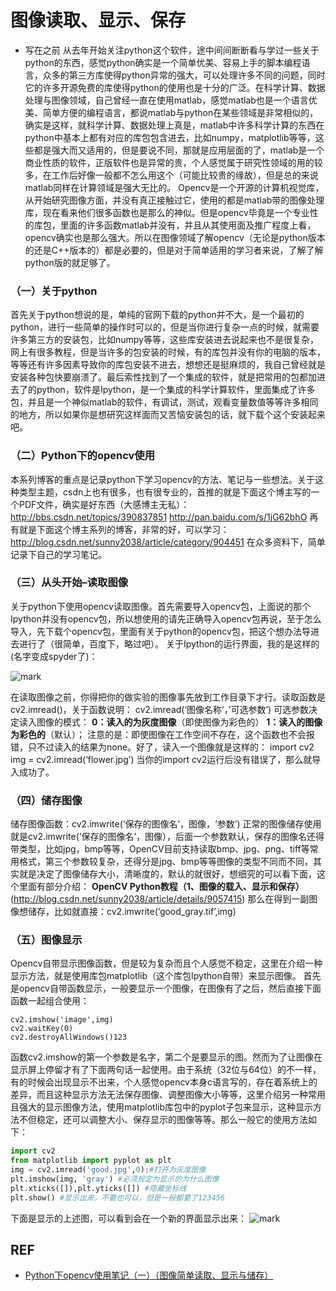 
# 图像读取、显示、保存



- 写在之前
  从去年开始关注python这个软件，途中间间断断看与学过一些关于python的东西，感觉python确实是一个简单优美、容易上手的脚本编程语言，众多的第三方库使得python异常的强大，可以处理许多不同的问题，同时它的许多开源免费的库使得python的使用也是十分的广泛。在科学计算、数据处理与图像领域，自己曾经一直在使用matlab，感觉matlab也是一个语言优美、简单方便的编程语言，都说matlab与python在某些领域是非常相似的，确实是这样，就科学计算、数据处理上真是，matlab中许多科学计算的东西在python中基本上都有对应的库包包含进去，比如numpy，matplotlib等等，这些都是强大而又适用的，但是要说不同，那就是应用层面的了，matlab是一个商业性质的软件，正版软件也是异常的贵，个人感觉属于研究性领域的用的较多，在工作后好像一般都不怎么用这个（可能比较贵的缘故），但是总的来说matlab同样在计算领域是强大无比的。
  Opencv是一个开源的计算机视觉库，从开始研究图像方面，并没有真正接触过它，使用的都是matlab带的图像处理库，现在看来他们很多函数也是那么的神似。但是opencv毕竟是一个专业性的库包，里面的许多函数matlab并没有，并且从其使用面及推广程度上看，opencv确实也是那么强大。所以在图像领域了解opencv（无论是python版本的还是C++版本的）都是必要的，但是对于简单适用的学习者来说，了解了解python版的就足够了。

### （一）关于python

首先关于python想说的是，单纯的官网下载的python并不大，是一个最初的python，进行一些简单的操作时可以的，但是当你进行复杂一点的时候，就需要许多第三方的安装包，比如numpy等等，这些库安装进去说起来也不是很复杂，网上有很多教程，但是当许多的包安装的时候，有的库包并没有你的电脑的版本，等等还有许多因素导致你的库包安装不进去，想想还是挺麻烦的，我自己曾经就是安装各种包快要崩溃了。最后索性找到了一个集成的软件，就是把常用的包都加进去了的python，软件是Ipython，是一个集成的科学计算软件，里面集成了许多包，并且是一个神似matlab的软件，有调试，测试，观看变量数值等等许多相同的地方，所以如果你是想研究这样面而又苦恼安装包的话，就下载个这个安装起来吧。

### （二）Python下的opencv使用

本系列博客的重点是记录python下学习opencv的方法、笔记与一些想法。关于这种类型主题，csdn上也有很多，也有很专业的，首推的就是下面这个博主写的一个PDF文件，确实是好东西（大感博主无私）：
<http://bbs.csdn.net/topics/390837851>
<http://pan.baidu.com/s/1jG62bhO>
再有就是下面这个博主系列的博客，非常的好，可以学习：
<http://blog.csdn.net/sunny2038/article/category/904451>
在众多资料下，简单记录下自己的学习笔记。

### （三）从头开始–读取图像

关于python下使用opencv读取图像。首先需要导入opencv包，上面说的那个Ipython并没有opencv包，所以想使用的请先正确导入opencv包再说，至于怎么导入，先下载个opencv包，里面有关于python的opencv包，把这个想办法导进去进行了（很简单，百度下，略过吧）。
关于Ipython的运行界面，我的是这样的(名字变成spyder了)：

![mark](http://pacdb2bfr.bkt.clouddn.com/blog/image/180812/fCcd2allDg.png?imageslim)

在读取图像之前，你得把你的做实验的图像事先放到工作目录下才行。读取函数是cv2.imread()，关于函数说明：
cv2.imread(‘图像名称’，’可选参数’)
可选参数决定读入图像的模式：
**0：读入的为灰度图像**（即使图像为彩色的）
**1：读入的图像为彩色的**（默认）；
注意的是：即使图像在工作空间不存在，这个函数也不会报错，只不过读入的结果为none。好了，读入一个图像就是这样的：
import cv2
img = cv2.imread(‘flower.jpg’)
当你的import cv2运行后没有错误了，那么就导入成功了。

### （四）储存图像

储存图像函数：cv2.imwrite(‘保存的图像名’，图像，‘参数’)
正常的图像储存使用就是cv2.imwrite(‘保存的图像名’，图像），后面一个参数默认，保存的图像名还得带类型，比如jpg，bmp等等，OpenCV目前支持读取bmp、jpg、png、tiff等常用格式，第三个参数较复杂，还得分是jpg、bmp等等图像的类型不同而不同，其实就是决定了图像储存大小，清晰度的，默认的就很好，想细究的可以看下面，这个里面有部分介绍：
**OpenCV Python教程（1、图像的载入、显示和保存）**(http://blog.csdn.net/sunny2038/article/details/9057415)
那么在得到一副图像想储存，比如就直接：cv2.imwrite(‘good_gray.tif’,img)

### （五）图像显示

Opencv自带显示图像函数，但是较为复杂而且个人感觉不稳定，这里在介绍一种显示方法，就是使用库包matplotlib（这个库包Ipython自带）来显示图像。
首先是opencv自带函数显示，一般要显示一个图像，在图像有了之后，然后直接下面函数一起组合使用：

```
cv2.imshow('image',img)
cv2.waitKey(0)
cv2.destroyAllWindows()123
```

函数cv2.imshow的第一个参数是名字，第二个是要显示的图。然而为了让图像在显示屏上停留才有了下面两句话一起使用。由于系统（32位与64位）的不一样，有的时候会出现显示不出来，个人感觉opencv本身c语言写的，存在着系统上的差异，而且这种显示方法无法保存图像、调整图像大小等等，这里介绍另一种常用且强大的显示图像方法，使用matplotlib库包中的pyplot子包来显示，这种显示方法不但稳定，还可以调整大小、保存显示的图像等等。那么一般它的使用方法如下：

```python
import cv2
from matplotlib import pyplot as plt
img = cv2.imread('good.jpg',0);#打开为灰度图像
plt.imshow(img, 'gray') #必须规定为显示的为什么图像
plt.xticks([]),plt.yticks([]) #隐藏坐标线
plt.show() #显示出来，不要也可以，但是一般都要了123456
```

下面是显示的上述图，可以看到会在一个新的界面显示出来：
![mark](http://pacdb2bfr.bkt.clouddn.com/blog/image/180812/K76G8blHLH.png?imageslim)




## REF

- [Python下opencv使用笔记（一）（图像简单读取、显示与储存）](https://blog.csdn.net/on2way/article/details/46789931)
